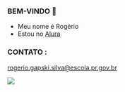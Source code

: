 ### BEM-VINDO 🍪

- Meu nome é Rogério
- Estou no [Alura](www.alura.com.br)

### CONTATO :

rogerio.gapski.silva@escola.pr.gov.br

![](https://media.tenor.com/7brDC4i6ojIAAAAC/kid-bengala-psic%C3%B3logo-big-macky.gif)

